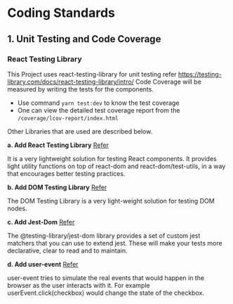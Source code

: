 # Coding Standards

## 1. Unit Testing and Code Coverage

### React Testing Library

This Project uses react-testing-library for unit testing refer https://testing-library.com/docs/react-testing-library/intro/
Code Coverage will be measured by writing the tests for the components.

* Use command `yarn test:dev` to know the test coverage
* One can view the detailed test coverage report from the `/coverage/lcov-report/index.html`

Other Libraries that are used are described below.

**a. Add React Testing Library** [Refer](https://github.com/testing-library/react-testing-library)

It is a very lightweight solution for testing React components. It provides light utility functions on top of react-dom and react-dom/test-utils, in a way that encourages better testing practices.

**b. Add DOM Testing Library** [Refer](https://github.com/testing-library/dom-testing-library#readme)

The DOM Testing Library is a very light-weight solution for testing DOM nodes.

**c. Add Jest-Dom** [Refer](https://github.com/testing-library/jest-dom#readme)

The @testing-library/jest-dom library provides a set of custom jest matchers that you can use to extend jest. These will make your tests more declarative, clear to read and to maintain.

**d. Add user-event** [Refer](https://github.com/testing-library/user-event)

user-event tries to simulate the real events that would happen in the browser as the user interacts with it. For example userEvent.click(checkbox) would change the state of the checkbox.
